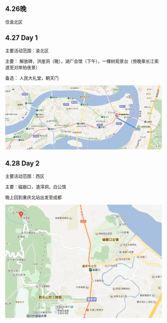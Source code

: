 
## 4.26晚

住渝北区

## 4.27 Day 1

主要活动范围：渝北区

主要： 解放碑，洪崖洞（晚），湖广会馆（下午），一棵树观景台（傍晚乘长江索道至对岸拍夜景）

备选： 人民大礼堂，朝天门

![avatar](https://github.com/gagalincheng/travel/blob/master/2018/img/0.png)

## 4.28 Day 2 

主要活动范围：西区

主要：磁器口，渣滓洞，白公馆

晚上回到重庆北站出发至成都

![avatar](https://github.com/gagalincheng/travel/blob/master/2018/img/1.png)
